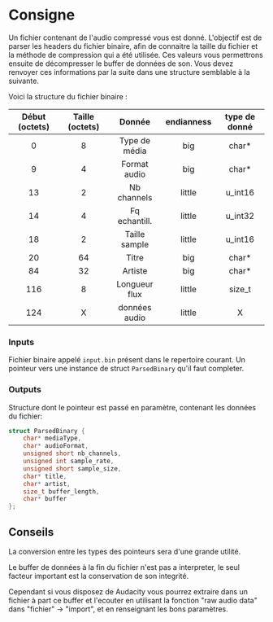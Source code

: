 # Consigne

Un fichier contenant de l'audio compressé vous est donné. L'objectif est de parser les headers du fichier binaire, afin de connaitre la taille du fichier et la méthode de compression qui a été utilisée. Ces valeurs vous permettrons ensuite de décompresser le buffer de données de son. Vous devez renvoyer ces informations par la suite dans une structure semblable à la suivante.


Voici la structure du fichier binaire : 

| Début (octets) | Taille (octets) | Donnée        | endianness    | type de donné |
| :------------: | :-------------: | :-----------: | :-----------: | :-----------: |
| 0              | 8               | Type de média | big           | char*         |
| 9              | 4               | Format audio  | big           | char*         |
| 13             | 2               | Nb channels   | little        | u_int16       |
| 14             | 4               | Fq echantill. | little        | u_int32       |
| 18             | 2               | Taille sample | little        | u_int16       |
| 20             | 64              | Titre         | big           | char*         |
| 84             | 32              | Artiste       | big           | char*         |
| 116            | 8               | Longueur flux | little        | size_t        |
| 124            | X               | données audio | little        | X             |


### Inputs
Fichier binaire appelé `input.bin` présent dans le repertoire courant.
Un pointeur vers une instance de struct `ParsedBinary` qu'il faut completer.

### Outputs
Structure dont le pointeur est passé en paramètre, contenant les données du fichier:

```cpp
struct ParsedBinary {
    char* mediaType,
    char* audioFormat,
    unsigned short nb_channels,
    unsigned int sample_rate,
    unsigned short sample_size,
    char* title,
    char* artist,
    size_t buffer_length,
    char* buffer
};
```


## Conseils

La conversion entre les types des pointeurs sera d'une grande utilité.

Le buffer de données à la fin du fichier n'est pas a interpreter, le seul facteur important est la conservation de son integrité.

Cependant si vous disposez de Audacity vous pourrez extraire dans un fichier à part ce buffer et l'ecouter en utilisant la fonction "raw audio data" dans "fichier" -> "import", et en renseignant les bons paramètres.